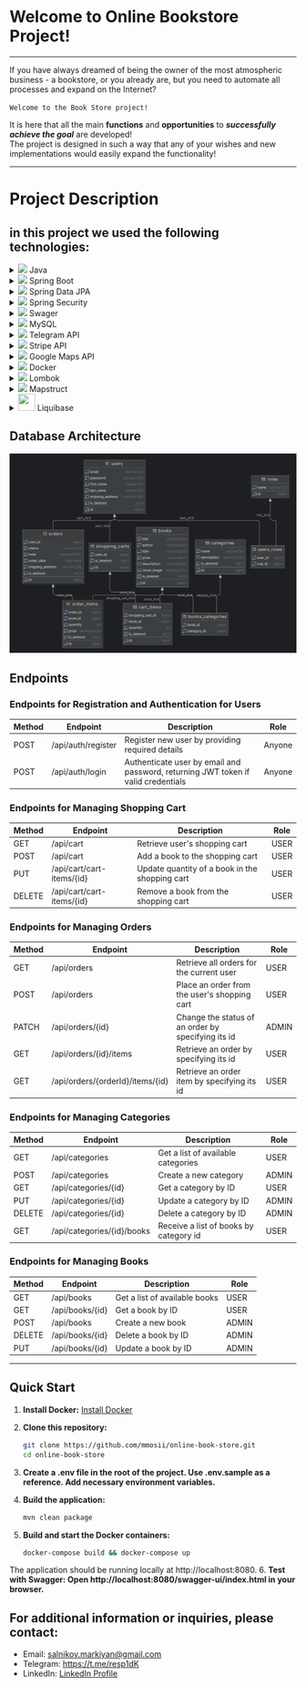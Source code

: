# Welcome to Online Bookstore Project!

---

If you have always dreamed of being the owner of the most 
atmospheric business - a bookstore, or you already are, 
but you need to automate all processes and expand on the Internet?

`Welcome to the Book Store project! ` 

It is here that all the main **functions** and **opportunities** 
to **_successfully achieve the goal_** are developed! \
The project is designed in such a way that any of your wishes 
and new implementations would easily expand the functionality!

---

# Project Description

## in this project we used the following technologies:

<details>
  <summary><img src="https://encrypted-tbn0.gstatic.com/images?q=tbn:ANd9GcSZqRFNAis0vxGXeQDFA2thujnilvYO8eqTKDX5QgJ5APGtLTNQu0-d6rTkb8oSWOdyRyY&usqp=CAU" width="30"/> Java</summary>

`In this project, we used Java as the main programming language.`
</details>

<details>
  <summary><img src="https://encrypted-tbn0.gstatic.com/images?q=tbn:ANd9GcQwsq-7f5BWyog4cdeT1sQaYLVzhJ0o37Up8TjHvVU08WUgfyyMMRMHTVwJ5XReSjyhZa0&usqp=CAU" width="30"/> Spring Boot</summary>

`A powerful framework for building Java-based applications.`
</details>

<details>
  <summary><img src="https://www.baeldung.com/wp-content/uploads/2021/02/lsd-module-icon-1.png" width="30"/> Spring Data JPA</summary>

`Simplifies data access and persistence with JPA (Java Persistence API).`
</details>

<details>
  <summary><img src="https://www.javacodegeeks.com/wp-content/uploads/2014/07/spring-security-project.png" width="30"/> Spring Security</summary>

`Enables robust and secure authentication and authorization mechanisms.`
</details>

<details>
  <summary><img src="https://oddblogger.com/wp-content/uploads/2021/03/swagger-logo-2.png" width="30"/> Swager</summary>

`Provides API documentation.`
</details>

<details>
  <summary><img src="https://www.freepnglogos.com/uploads/logo-mysql-png/logo-mysql-mysql-logo-png-images-are-download-crazypng-21.png" width="30"/> MySQL </summary>

` Utilization of a relational database to store information about: `

` * accommodations;  ` \
` * users; ` \
` * addresses; ` \
` * bookings; ` \
` * payments. `

</details>

<details>
  <summary><img src="https://repository-images.githubusercontent.com/444861690/5f8b5fb8-fb79-447b-8e52-2ecd52743e41" width="30"/> Telegram API</summary>

` Used to send notifications to administrators via Telegram. `
</details>

<details>
  <summary><img src="https://cdn-icons-png.flaticon.com/512/5968/5968312.png" width="30"/> Stripe API</summary>

`Integrated with Stripe for secure payment processing.`
</details>

<details>
  <summary><img src="https://philiaweb.com/uploads/image/google-maps.png" width="30"/> Google Maps API</summary>

`Used to display the location of accommodation.`
</details>

<details>
  <summary><img src="https://cdn-icons-png.flaticon.com/512/919/919853.png" width="30"/> Docker</summary>

`Used for containerization of the application and database.`
</details>

<details>
  <summary><img src="https://user-images.githubusercontent.com/1204509/79262490-b2012a80-7e91-11ea-82fa-e791f8b4d177.jpg" width="30"/> Lombok</summary>

`Reduces boilerplate code with annotations.`
</details>

<details>
  <summary><img src="https://1.bp.blogspot.com/-C5lGqSQuCic/WX39mN-OhdI/AAAAAAAAALU/qUZQdUPTvmInwGSKAYfcZ-QA_PXxhXCXwCLcBGAs/s1600/mapstruct.png" width="30"/> Mapstruct</summary>

`Simplifies object mapping between DTOs and entities.`
</details>

<details>
  <summary><img src="https://www.liquibase.org/wp-content/themes/liquibase/assets/img/cta-icon.svg" width="30" height="30"/> Liquibase </summary>

`Ensures the application database is updated along with the application code.`
</details> 

## Database Architecture

![DbArchitecture](assets/img.png)


## Endpoints

### Endpoints for Registration and Authentication for Users

| Method | Endpoint               | Description                                           | Role   |
|--------|------------------------|-------------------------------------------------------|--------|
| POST   | /api/auth/register     | Register new user by providing required details       | Anyone |
| POST   | /api/auth/login        | Authenticate user by email and password, returning JWT token if valid credentials | Anyone |

### Endpoints for Managing Shopping Cart

| Method | Endpoint                            | Description                                                        | Role       |
|--------|-------------------------------------|--------------------------------------------------------------------|------------|
| GET    | /api/cart                           | Retrieve user's shopping cart                                      | USER       |
| POST   | /api/cart                           | Add a book to the shopping cart                                    | USER       |
| PUT    | /api/cart/cart-items/{id}           | Update quantity of a book in the shopping cart                     | USER       |
| DELETE | /api/cart/cart-items/{id}           | Remove a book from the shopping cart                               | USER       |

### Endpoints for Managing Orders

| Method | Endpoint                            | Description                                                        | Role       |
|--------|-------------------------------------|--------------------------------------------------------------------|------------|
| GET    | /api/orders                         | Retrieve all orders for the current user                           | USER       |
| POST   | /api/orders                         | Place an order from the user's shopping cart                        | USER       |
| PATCH  | /api/orders/{id}                    | Change the status of an order by specifying its id                 | ADMIN      |
| GET    | /api/orders/{id}/items              | Retrieve an order by specifying its id                             | USER       |
| GET    | /api/orders/{orderId}/items/{id}    | Retrieve an order item by specifying its id                        | USER       |

### Endpoints for Managing Categories

| Method | Endpoint                            | Description                                                        | Role       |
|--------|-------------------------------------|--------------------------------------------------------------------|------------|
| GET    | /api/categories                     | Get a list of available categories                                 | USER       |
| POST   | /api/categories                     | Create a new category                                              | ADMIN      |
| GET    | /api/categories/{id}                | Get a category by ID                                               | USER       |
| PUT    | /api/categories/{id}                | Update a category by ID                                            | ADMIN      |
| DELETE | /api/categories/{id}                | Delete a category by ID                                            | ADMIN      |
| GET    | /api/categories/{id}/books          | Receive a list of books by category id                             | USER       |

### Endpoints for Managing Books

| Method | Endpoint                            | Description                                                        | Role       |
|--------|-------------------------------------|--------------------------------------------------------------------|------------|
| GET    | /api/books                          | Get a list of available books                                      | USER       |
| GET    | /api/books/{id}                     | Get a book by ID                                                   | USER       |
| POST   | /api/books                          | Create a new book                                                  | ADMIN      |
| DELETE | /api/books/{id}                     | Delete a book by ID                                                | ADMIN      |
| PUT    | /api/books/{id}                     | Update a book by ID                                                | ADMIN      |

---

## Quick Start

1. **Install Docker:**
   [Install Docker](https://docs.docker.com/get-docker/)

2. **Clone this repository:**
   ```bash
   git clone https://github.com/mmosii/online-book-store.git
   cd online-book-store

3. **Create a .env file in the root of the project.
   Use .env.sample as a reference.
   Add necessary environment variables.**
4. **Build the application:**
   ```bash
   mvn clean package
5. **Build and start the Docker containers:**
   ```bash
   docker-compose build && docker-compose up

The application should be running locally at http://localhost:8080.
6. **Test with Swagger:
   Open http://localhost:8080/swagger-ui/index.html in your browser.**

## For additional information or inquiries, please contact:
- Email: salnikov.markiyan@gmail.com
- Telegram: https://t.me/resp1dK
- LinkedIn: [LinkedIn Profile](https://www.linkedin.com/in/markiyan-salnikov/)